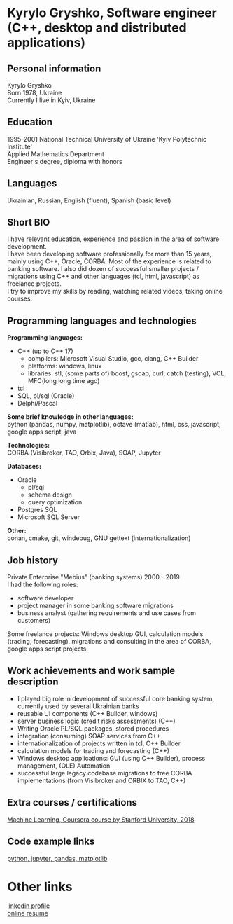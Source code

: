 # Kyrylo Gryshko, Software engineer (C++, desktop and distributed applications)

## Personal information
Kyrylo Gryshko  
Born 1978, Ukraine  
Currently I live in Kyiv, Ukraine  

## Education
1995-2001 National Technical University of Ukraine 'Kyiv Polytechnic Institute'  
Applied Mathematics Department  
Engineer's degree, diploma with honors  

## Languages
Ukrainian, Russian, English (fluent), Spanish (basic level)

## Short BIO
I have relevant education, experience and passion in the area of software development.  
I have been developing software professionally for more than 15 years, mainly using C++, Oracle, CORBA. 
Most of the experience is related to banking software. I also did dozen of successful smaller projects / migrations using C++ and other languages (tcl, html, javascript) as freelance projects.  
I try to improve my skills by reading, watching related videos, taking online courses.

## Programming languages and technologies
**Programming languages:**  
+ C++ (up to C++ 17) 
    + compilers: Microsoft Visual Studio, gcc, clang, C++ Builder
    + platforms: windows, linux
    + libraries: stl, (some parts of) boost, gsoap, curl, catch (testing), VCL, MFC(long long time ago)
+ tcl
+ SQL, pl/sql (Oracle)
+ Delphi/Pascal

**Some brief knowledge in other languages:**  
python (pandas, numpy, matplotlib), octave (matlab), html, css, javascript, google apps script, java

**Technologies:**  
CORBA (Visibroker, TAO, Orbix, Java), SOAP, Jupyter

**Databases:**  
+ Oracle 
  + pl/sql 
  + schema design 
  + query optimization
+ Postgres SQL 
+ Microsoft SQL Server

**Other:**  
conan, cmake, git, windebug, GNU gettext (internationalization)

## Job history

Private Enterprise "Mebius" (banking systems) 2000 - 2019  
I had the following roles: 
* software developer
* project manager in some banking software migrations
* business analyst (gathering requirements and use cases from customers)
 
Some freelance projects: Windows desktop GUI, calculation models (trading, forecasting), migrations and consulting in the area of CORBA, google apps script projects.

## Work achievements and work sample description
* I played big role in development of successful core banking system, currently used by several Ukrainian banks
* reusable UI components (C++ Builder, windows)
* server business logic (credit risks assessments) (C++)
* Writing Oracle PL/SQL packages, stored procedures
* integration (consuming) SOAP services from C++
* internationalization of projects written in tcl, C++ Builder
* calculation models for trading and forecasting (C++)
* Windows desktop applications: GUI (using C++ Builder), process management, (OLE) Automation
* successful large legacy codebase migrations to free CORBA implementations (from Visibroker and ORBIX to TAO, C++)

## Extra courses / certifications

[Machine Learning, Coursera course by Stanford University, 2018](https://www.coursera.org/account/accomplishments/verify/8ZNMHYSU4UVV)

## Code example links

[python, jupyter, pandas, matplotlib](https://github.com/kyrylogr/ansergy_reports/blob/master/ego/spread_percent_adj/New%20EGO%20application%20features%20august%202018.ipynb)

# Other links
[linkedin profile](https://www.linkedin.com/in/kyrylo-gryshko-552738117/)  
[online resume](https://kyrylogr.github.io/)
